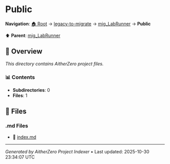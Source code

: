 # Public

**Navigation**: [🏠 Root](../../../index.md) → [legacy-to-migrate](../../index.md) → [mig_LabRunner](../index.md) → **Public**

⬆️ **Parent**: [mig_LabRunner](../index.md)

## 📖 Overview

*This directory contains AitherZero project files.*

### 📊 Contents

- **Subdirectories**: 0
- **Files**: 1

## 📄 Files

### .md Files

- 📝 [index.md](./index.md)

---

*Generated by AitherZero Project Indexer* • Last updated: 2025-10-30 23:34:07 UTC

